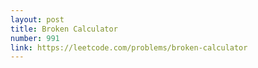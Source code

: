 ```yaml
---
layout: post
title: Broken Calculator
number: 991
link: https://leetcode.com/problems/broken-calculator
---
```

